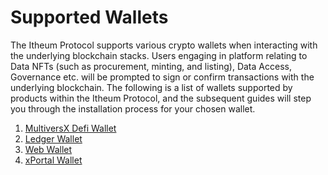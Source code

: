 # Supported Wallets

The Itheum Protocol supports various crypto wallets when interacting with the underlying blockchain stacks. Users engaging in platform relating to Data NFTs (such as procurement, minting, and listing), Data Access, Governance etc.  will be prompted to sign or confirm transactions with the underlying blockchain. The following is a list of wallets supported by products within the Itheum Protocol, and the subsequent guides will step you through the installation process for your chosen wallet.

1. [MultiversX Defi Wallet](multiversx-defi-wallet.md)
2. [Ledger Wallet](ledger-wallet.md)
3. [Web Wallet](https://docs.multiversx.com/wallet/web-wallet)
4. [xPortal Wallet](xportal-wallet.md)
